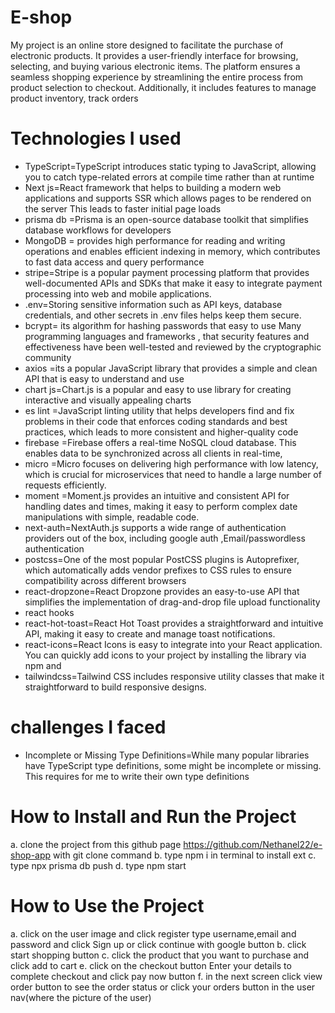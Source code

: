 # E-shop 
My project is an online store designed to facilitate the purchase of electronic products. It provides a user-friendly interface for browsing, selecting, and buying various electronic items. The platform ensures a seamless shopping experience by streamlining the entire process from product selection to checkout. Additionally, it includes features to manage product inventory, track orders
# Technologies I used
* TypeScript=TypeScript introduces static typing to JavaScript, allowing you to catch type-related errors at compile time rather than at runtime
* Next js=React framework that helps to building a modern web applications
  and supports  SSR which allows pages to be rendered on the server  This leads to faster initial page loads
* prisma db =Prisma is an open-source database toolkit that simplifies database workflows for developers
* MongoDB =  provides high performance for reading and writing operations and enables efficient indexing in memory, which contributes to fast data access and query performance
* stripe=Stripe is a popular payment processing platform that  provides well-documented APIs and SDKs that make it easy to integrate payment processing into web and mobile applications.
* .env=Storing sensitive information such as API keys, database credentials, and other secrets in .env files helps keep them secure.
* bcrypt= its algorithm for hashing passwords that easy to use Many programming languages  and frameworks ,  that  security features and effectiveness have been well-tested and reviewed by the cryptographic community
* axios =its a popular JavaScript library that provides a simple and clean API that is easy to understand and use
* chart js=Chart.js is a popular and easy to use  library for creating interactive and visually appealing charts
* es lint =JavaScript linting utility that helps developers find and fix problems in their code that enforces coding standards and best practices, which leads to more consistent and higher-quality code
* firebase =Firebase offers a real-time NoSQL cloud database. This enables data to be synchronized across all clients in real-time,
* micro =Micro focuses on delivering high performance with low latency, which is crucial for microservices that need to handle a large number of requests efficiently.
* moment =Moment.js provides an intuitive and consistent API for handling dates and times, making it easy to perform complex date manipulations with simple, readable code.
* next-auth=NextAuth.js supports a wide range of authentication providers out of the box, including google auth ,Email/passwordless authentication
* postcss=One of the most popular PostCSS plugins is Autoprefixer, which automatically adds vendor prefixes to CSS rules to ensure compatibility across different browsers
* react-dropzone=React Dropzone provides an easy-to-use API that simplifies the implementation of drag-and-drop file upload functionality
* react hooks 
* react-hot-toast=React Hot Toast provides a straightforward and intuitive API, making it easy to create and manage toast notifications. 
* react-icons=React Icons is easy to integrate into your React application. You can quickly add icons to your project by installing the library via npm and 
* tailwindcss=Tailwind CSS includes responsive utility classes that make it straightforward to build responsive designs.
#  challenges I  faced
* Incomplete or Missing Type Definitions=While many popular libraries have TypeScript type definitions, some might be incomplete or missing. This requires for me  to write their own type definitions
# How to Install and Run the Project
a. clone the project from this github page https://github.com/Nethanel22/e-shop-app
with git clone command 
b. type npm i in terminal to install ext 
c. type npx prisma db push 
d. type npm start 
# How to Use the Project
a. click on the user image and click register type username,email 
    and password  and click Sign up or click continue with google button 
b. click start shopping button 
c. click the product that you want to purchase and click add to cart 
e. click on the checkout button Enter your details to complete checkout 
    and click pay now button 
f. in the next screen click view order button to see the order status or click your orders button  in the user nav(where the picture of the user)





